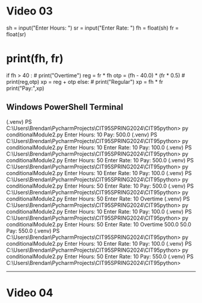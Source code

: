 # Video 03

sh = input("Enter Hours: ")
sr = input("Enter Rate: ")
fh = float(sh)
fr = float(sr)
# print(fh, fr)
if fh > 40 :
    # print("Overtime")
    reg = fr * fh
    otp = (fh - 40.0) * (fr * 0.5)
    # print(reg,otp)
    xp = reg + otp
else:
    # print("Regular")
    xp = fh * fr
print("Pay:",xp)

## Windows PowerShell Terminal

(.venv) PS C:\Users\Brendan\PycharmProjects\CIT95SPRING2024\CIT95python> py conditionalModule2.py
Enter Hours: 10
Pay: 500.0
(.venv) PS C:\Users\Brendan\PycharmProjects\CIT95SPRING2024\CIT95python> py conditionalModule2.py
Enter Hours: 10
Enter Rate: 10
Pay: 100.0
(.venv) PS C:\Users\Brendan\PycharmProjects\CIT95SPRING2024\CIT95python> py conditionalModule2.py
Enter Hours: 50
Enter Rate: 10
Pay: 500.0
(.venv) PS C:\Users\Brendan\PycharmProjects\CIT95SPRING2024\CIT95python> py conditionalModule2.py
Enter Hours: 10
Enter Rate: 10
Pay: 100.0
(.venv) PS C:\Users\Brendan\PycharmProjects\CIT95SPRING2024\CIT95python> py conditionalModule2.py
Enter Hours: 50
Enter Rate: 10
Pay: 500.0
(.venv) PS C:\Users\Brendan\PycharmProjects\CIT95SPRING2024\CIT95python> py conditionalModule2.py
Enter Hours: 50
Enter Rate: 10
Overtime
(.venv) PS C:\Users\Brendan\PycharmProjects\CIT95SPRING2024\CIT95python> py conditionalModule2.py
Enter Hours: 10
Enter Rate: 10
Pay: 100.0
(.venv) PS C:\Users\Brendan\PycharmProjects\CIT95SPRING2024\CIT95python> py conditionalModule2.py
Enter Hours: 50
Enter Rate: 10
Overtime
500.0 50.0
Pay: 550.0
(.venv) PS C:\Users\Brendan\PycharmProjects\CIT95SPRING2024\CIT95python> py conditionalModule2.py
Enter Hours: 10
Enter Rate: 10
Pay: 100.0
(.venv) PS C:\Users\Brendan\PycharmProjects\CIT95SPRING2024\CIT95python> py conditionalModule2.py
Enter Hours: 50
Enter Rate: 10
Pay: 550.0
(.venv) PS C:\Users\Brendan\PycharmProjects\CIT95SPRING2024\CIT95python>

---

# Video 04
